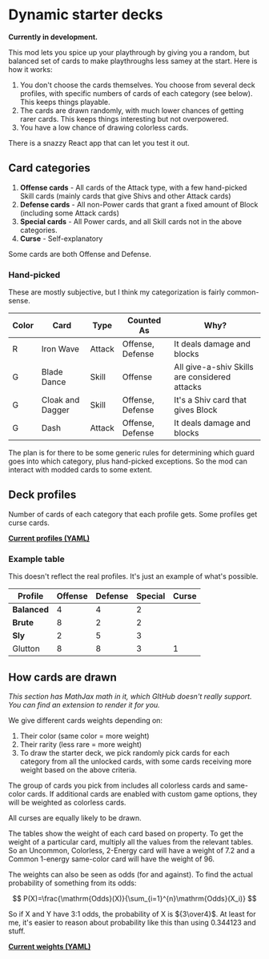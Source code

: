 # Dynamic starter decks

**Currently in development.**

This mod lets you spice up your playthrough by giving you a random, but balanced set of cards to make playthroughs less samey at the start. Here is how it works:

1. You don't choose the cards themselves. You choose from several deck profiles, with specific numbers of cards of each category (see below). This keeps things playable.
2. The cards are drawn randomly, with much lower chances of getting rarer cards. This keeps things interesting but not overpowered. 
3. You have a low chance of drawing colorless cards.

There is a snazzy React app that can let you test it out.

## Card categories

1. **Offense cards** - All cards of the Attack type, with a few hand-picked Skill cards (mainly cards that give Shivs and other Attack cards)
2. **Defense cards** - All non-Power cards that grant a fixed amount of Block (including some Attack cards)
3. **Special cards** - All Power cards, and all Skill cards not in the above categories.
4. **Curse** - Self-explanatory

Some cards are both Offense and Defense.

### Hand-picked 

These are mostly subjective, but I think my categorization is fairly common-sense.

| Color | Card             | Type   | Counted As       | Why?                                          |
| ----- | ---------------- | ------ | ---------------- | --------------------------------------------- |
| R     | Iron Wave        | Attack | Offense, Defense | It deals damage and blocks                    |
| G     | Blade Dance      | Skill  | Offense          | All give-a-shiv Skills are considered attacks |
| G     | Cloak and Dagger | Skill  | Offense, Defense  | It's a Shiv card that gives Block             |
| G     | Dash             | Attack | Offense, Defense  | It deals damage and blocks                    |

The plan is for there to be some generic rules for determining which guard goes into which category, plus hand-picked exceptions. So the mod can interact with modded cards to some extent.

## Deck profiles

Number of cards of each category that each profile gets. Some profiles get curse cards.

[**Current profiles (YAML)**](site/app/content/profiles.yaml)

### Example table

This doesn't reflect the real profiles. It's just an example of what's possible.

| Profile         | Offense | Defense | Special | Curse |
| --------------- | ------ | ------- | ------- | ----- |
| **Balanced**    | 4      | 4       | 2       |       |
| **Brute**       | 8      | 2       | 2       |       |
| **Sly**         | 2      | 5       | 3       |       |
| Glutton         | 8      | 8       | 3       | 1     |

## How cards are drawn

*This section has MathJax math in it, which GItHub doesn't really support. You can find an extension to render it for you.*

We give different cards weights depending on:

1. Their color (same color = more weight)
2. Their rarity (less rare = more weight)
3. To draw the starter deck, we pick randomly pick cards for each category from all the unlocked cards, with some cards receiving more weight based on the above criteria. 

The group of cards you pick from includes all colorless cards and same-color cards. If additional cards are enabled with custom game options, they will be weighted as colorless cards.

All curses are equally likely to be drawn.

The tables show the weight of each card based on property. To get the weight of a particular card, multiply all the values from the relevant tables. So an Uncommon, Colorless, 2-Energy card will have a weight of 7.2 and a Common 1-energy same-color card will have the weight of 96.

The weights can also be seen as odds (for and against). To find the actual probability of something from its odds:


$$
P(X)=\frac{\mathrm{Odds}(X)}{\sum_{i=1}^{n}\mathrm{Odds}(X_i)}
$$


So if X and Y have 3:1 odds, the probability of X is ${3\over4}$. At least for me, it's easier to reason about probability like this than using 0.344123 and stuff.

[**Current weights (YAML)**](site/app/content/weights.yaml)